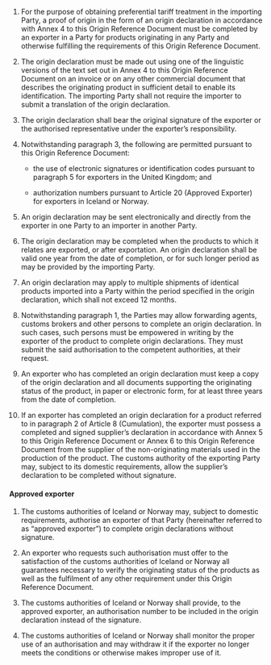 1. For the purpose of obtaining preferential tariff treatment in the importing Party, a proof of origin in the form of an origin declaration in accordance with Annex 4 to this Origin Reference Document must be completed by an exporter in a Party for products originating in any Party and otherwise fulfilling the requirements of this Origin Reference Document.

2. The origin declaration must be made out using one of the linguistic versions of the text set out in Annex 4 to this Origin Reference Document on an invoice or on any other commercial document that describes the originating product in sufficient detail to enable its identification. The importing Party shall not require the importer to submit a translation of the origin declaration.

3. The origin declaration shall bear the original signature of the exporter or the authorised representative under the exporter’s responsibility.

4. Notwithstanding paragraph 3, the following are permitted pursuant to this Origin Reference Document:

   - the use of electronic signatures or identification codes pursuant to paragraph 5 for exporters in the United Kingdom; and

   - authorization numbers pursuant to Article 20 (Approved Exporter) for exporters in Iceland or Norway.

5. An origin declaration may be sent electronically and directly from the exporter in one Party to an importer in another Party.

6. The origin declaration may be completed when the products to which it relates are exported, or after exportation. An origin declaration shall be valid one year from the date of completion, or for such longer period as may be provided by the importing Party.

7. An origin declaration may apply to multiple shipments of identical products imported into a Party within the period specified in the origin declaration, which shall not exceed 12 months.

8. Notwithstanding paragraph 1, the Parties may allow forwarding agents, customs brokers and other persons to complete an origin declaration. In such cases, such persons must be empowered in writing by the exporter of the product to complete origin declarations. They must submit the said authorisation to the competent authorities, at their request.

9. An exporter who has completed an origin declaration must keep a copy of the origin declaration and all documents supporting the originating status of the product, in paper or electronic form, for at least three years from the date of completion.

10. If an exporter has completed an origin declaration for a product referred to in paragraph 2 of Article 8 (Cumulation), the exporter must possess a completed and signed supplier’s declaration in accordance with Annex 5 to this Origin Reference Document or Annex 6 to this Origin Reference Document from the supplier of the non-originating materials used in the production of the product. The customs authority of the exporting Party may, subject to its domestic requirements, allow the supplier’s declaration to be completed without signature.

#### Approved exporter

1. The customs authorities of Iceland or Norway may, subject to domestic requirements, authorise an exporter of that Party (hereinafter referred to as “approved exporter”) to complete origin declarations without signature.

2. An exporter who requests such authorisation must offer to the satisfaction of the customs authorities of Iceland or Norway all guarantees necessary to verify the originating status of the products as well as the fulfilment of any other requirement under this Origin Reference Document.

3. The customs authorities of Iceland or Norway shall provide, to the approved exporter, an authorisation number to be included in the origin declaration instead of the signature.

4. The customs authorities of Iceland or Norway shall monitor the proper use of an authorisation and may withdraw it if the exporter no longer meets the conditions or otherwise makes improper use of it.
